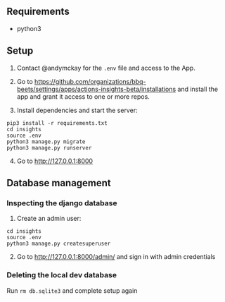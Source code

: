 ## Requirements

* python3

## Setup

1. Contact @andymckay for the `.env` file and access to the App.

2. Go to https://github.com/organizations/bbq-beets/settings/apps/actions-insights-beta/installations and install the app and grant it access to one or more repos.

3. Install dependencies and start the server:

```
pip3 install -r requirements.txt
cd insights
source .env
python3 manage.py migrate
python3 manage.py runserver
```

4. Go to http://127.0.0.1:8000

## Database management
### Inspecting the django database

1. Create an admin user:

```
cd insights
source .env
python3 manage.py createsuperuser
```

2. Go to http://127.0.0.1:8000/admin/ and sign in with admin credentials

### Deleting the local dev database

Run `rm db.sqlite3` and complete setup again
